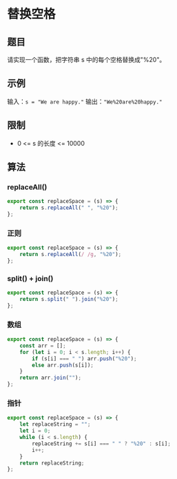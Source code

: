 # 替换空格

## 题目

请实现一个函数，把字符串 s 中的每个空格替换成"%20"。

## 示例

输入：`s = "We are happy."`
输出：`"We%20are%20happy."`
 

## 限制

- 0 <= s 的长度 <= 10000

## 算法

### replaceAll()

```js
export const replaceSpace = (s) => {
	return s.replaceAll(" ", "%20");
};
```

### 正则

```js
export const replaceSpace = (s) => {
	return s.replaceAll(/ /g, "%20");
};
```

### split() + join()

```js
export const replaceSpace = (s) => {
	return s.split(" ").join("%20");
};
```

### 数组

```js
export const replaceSpace = (s) => {
	const arr = [];
	for (let i = 0; i < s.length; i++) {
		if (s[i] === " ") arr.push("%20");
		else arr.push(s[i]);
	}
	return arr.join("");
};
```

### 指针

```js
export const replaceSpace = (s) => {
	let replaceString = "";
	let i = 0;
	while (i < s.length) {
		replaceString += s[i] === " " ? "%20" : s[i];
		i++;
	}
	return replaceString;
};
```